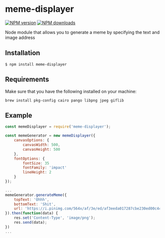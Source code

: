 # meme-displayer

[![NPM version](https://img.shields.io/npm/v/tocsify.svg?style=flat)](https://www.npmjs.com/package/meme-displayer) [![NPM downloads](https://img.shields.io/npm/dm/meme-displayer.svg?style=flat)](https://npmjs.org/package/meme-displayer)

Node module that allows you to generate a meme by specifying the text and image address

## Installation

```
$ npm install meme-displayer
```

## Requirements

Make sure that you have the following installed on your machine:

```
brew install pkg-config cairo pango libpng jpeg giflib
```

## Example

```js
const memeDisplayer = require('meme-displayer');

const memeGenerator = new memeDisplayer({
    canvasOptions: {
        canvasWidth: 500,
        canvasHeight: 500
    },
    fontOptions: {
        fontSize: 35
        fontFamily: 'impact'
        lineHeight: 2
    }
});

...
memeGenerator.generateMeme({
    topText: 'Ohhh',
    bottomText: 'Shit',
    url: 'https://i.pinimg.com/564x/af/3e/ed/af3eeda017287cbe230ed00c4c76afbd.jpg'
}).then(function(data) {
    res.set('Content-Type', 'image/png');
    res.send(data);
})
...
```